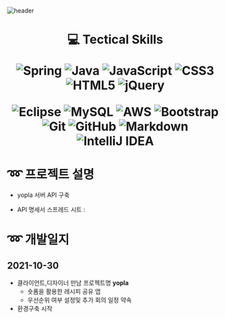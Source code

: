 ![header](https://capsule-render.vercel.app/api?type=transparent&color=37BFF7&height=300&section=header&text=요플레%20yo'pla&fontSize=90)


<div align=center><h1>💻 Tectical Skills
  
![Spring](https://img.shields.io/badge/spring-%236DB33F.svg?style=for-the-badge&logo=spring&logoColor=white) ![Java](https://img.shields.io/badge/java-%23ED8B00.svg?style=for-the-badge&logo=java&logoColor=white) ![JavaScript](https://img.shields.io/badge/javascript-%23323330.svg?style=for-the-badge&logo=javascript&logoColor=%23F7DF1E) ![CSS3](https://img.shields.io/badge/css3-%231572B6.svg?style=for-the-badge&logo=css3&logoColor=white) ![HTML5](https://img.shields.io/badge/html5-%23E34F26.svg?style=for-the-badge&logo=html5&logoColor=white) ![jQuery](https://img.shields.io/badge/jquery-%230769AD.svg?style=for-the-badge&logo=jquery&logoColor=white)
 
![Eclipse](https://img.shields.io/badge/Eclipse-FE7A16.svg?style=for-the-badge&logo=Eclipse&logoColor=white) ![MySQL](https://img.shields.io/badge/mysql-%2300f.svg?style=for-the-badge&logo=mysql&logoColor=white) ![AWS](https://img.shields.io/badge/AWS-%23FF9900.svg?style=for-the-badge&logo=amazon-aws&logoColor=white) ![Bootstrap](https://img.shields.io/badge/bootstrap-%23563D7C.svg?style=for-the-badge&logo=bootstrap&logoColor=white) ![Git](https://img.shields.io/badge/git-%23F05033.svg?style=for-the-badge&logo=git&logoColor=white) ![GitHub](https://img.shields.io/badge/github-%23121011.svg?style=for-the-badge&logo=github&logoColor=white) ![Markdown](https://img.shields.io/badge/markdown-%23000000.svg?style=for-the-badge&logo=markdown&logoColor=white) ![IntelliJ IDEA](https://img.shields.io/badge/IntelliJIDEA-000000.svg?style=for-the-badge&logo=intellij-idea&logoColor=white)
  
  </h1>
 </div>
 
 <h1> ➿ 프로젝트 설명 </h1>
 
  * yopla 서버 API 구축

  * API 명세서 스프레드 시트 : 


<h1> ➿ 개발일지 </h1>

<h2><b> 2021-10-30 </b></h2>

  * 클라이언트,디자이너 만남 프로젝트명 **yopla**
    * 숏폼을 활용한 레시피 공유 앱
    * 우선순위 여부 설정및 추가 회의 일정 약속
  * 환경구축 시작